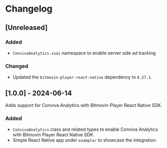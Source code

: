 # Changelog

## [Unreleased]

### Added

- `ConvivaAnalytics.ssai` namespace to enable server side ad tracking

### Changed

- Updated the `bitmovin-player-react-native` dependency to `0.27.1`.

## [1.0.0] - 2024-06-14

Adds support for Conviva Analytics with Bitmovin Player React Native SDK.

### Added

- `ConvivaAnalytics` class and related types to enable Conviva Analytics with Bitmovin Player React Native SDK.
- Simple React Native app under `example/` to showcase the integration.
